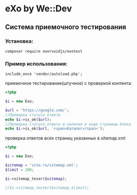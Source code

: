 # eXo by We::Dev
## Система приемочного тестирования

### Установка:
```
composer require overvoidjs/exotest
```

### Пример использования:

```
include_once 'vendor/autoload.php';

```

приемочное тестирование(штучное) с проверкой контента:
```php
<?php

$i = new Exo;

$url = 'https://google.com/';
//Проверка статуса ответа
echo $i->is_ok($url);
//Проверка статуса ответа и наличия в коде страницы блока
echo $i->is_ok($url, '<span>Каталог</span>');

```

проверка ответов всех страниц указанных в sitemap.xml
```php
<?php

$i = new Exo;

$sitemap = 'site.ru/sitemap.xml';
$limit = 200;

$i->sitemap_teser($sitemap);

//$i->sitemap_tester($sitemap,$limit);

```
